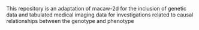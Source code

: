 This repository is an adaptation of macaw-2d for the inclusion of genetic data and tabulated medical imaging data for investigations related to causal relationships between the genotype and phenotype
